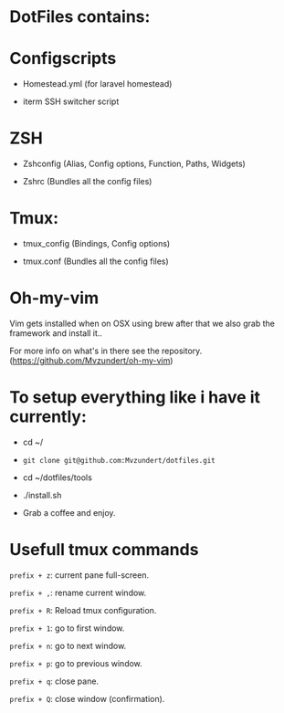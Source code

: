 # DotFiles contains:
# Configscripts

* Homestead.yml (for laravel homestead)

* iterm SSH switcher script

# ZSH

* Zshconfig (Alias, Config options, Function, Paths, Widgets)

* Zshrc (Bundles all the config files)

# Tmux:

* tmux_config (Bindings, Config options)

* tmux.conf (Bundles all the config files)

# Oh-my-vim
Vim gets installed when on OSX using brew after that we also grab 
the framework and install it..

For more info on what's in there see the repository.
 (https://github.com/Mvzundert/oh-my-vim)

# To setup everything like i have it currently:
* cd ~/

* `git clone git@github.com:Mvzundert/dotfiles.git`

* cd ~/dotfiles/tools

* ./install.sh

* Grab a coffee and enjoy.

# Usefull tmux commands

`prefix + z`: current pane full-screen.

`prefix + ,`: rename current window.

`prefix + R`: Reload tmux configuration.

`prefix + 1`: go to first window.

`prefix + n`: go to next window.

`prefix + p`: go to previous window.

`prefix + q`: close pane.

`prefix + Q`: close window (confirmation).
